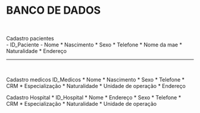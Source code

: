 <H1>BANCO DE DADOS</H1>
<BR>
  <P>Cadastro pacientes <br>
   - ID_Paciente
   - Nome
    * Nascimento
    * Sexo
    * Telefone
    * Nome da mae
    * Naturalidade
    * Endereço
    
<hr>    
<BR>
  <P>Cadastro medicos
    ID_Medicos
    * Nome
    * Nascimento
    * Sexo
    * Telefone
    * CRM
    * Especialização
    * Naturalidade
    * Unidade de operação
    * Endereço  

  <P>Cadastro Hospital
    * ID_Hospital
    * Nome
    * Endereço
    * Sexo
    * Telefone
    * CRM
    * Especialização
    * Naturalidade
    * Unidade de operação
    
